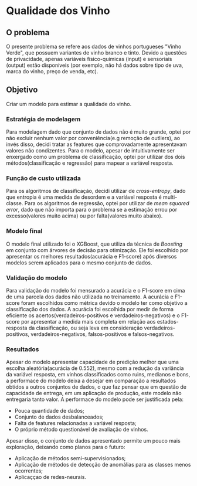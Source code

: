 # Qualidade dos Vinho

## O problema
O presente problema se refere aos dados de vinhos portugueses "Vinho Verde", que possuem
variantes de vinho branco e tinto. Devido a questões de privacidade, apenas variáveis
físico-químicas (input) e sensoriais (output) estão disponíveis (por exemplo, não há dados
sobre tipo de uva, marca do vinho, preço de venda, etc).

## Objetivo
Criar um modelo para estimar a qualidade do vinho.

### Estratégia de modelagem
Para modelagem dado que conjunto de dados não é muito grande, optei por não excluir nenhum valor por conveniência(e.g remoção de outliers), ao invés disso, decidi tratar as features que comprovadamente apresentavam valores não condizentes. Para o modelo, apesar de intuitivamente ser enxergado como um problema de classificação, optei por utilizar dos dois métodos(classificação e regressão) para mapear a variável resposta.
### Função de custo utilizada
Para os algoritmos de classificação, decidi utilizar de _cross-entropy_, dado que entropia é uma medida de desordem e a variável resposta é multi-classe.
Para os algoritmos de regressão, optei por utilizar de _mean squared error_, dado que não importa para o problema se a estimação errou por excesso(valores muito acima) ou por falta(valores muito abaixo).
### Modelo final
O modelo final utilizado foi o XGBoost, que utiliza da técnica de _Boosting_ em conjunto com árvores de decisão para otimização. Ele foi escolhido por apresentar os melhores resultados(acurácia e F1-score) após diversos modelos serem aplicados para o mesmo conjunto de dados.
### Validação do modelo
Para validação do modelo foi mensurado a acurácia e o F1-score em cima de uma parcela dos dados não utilizada no treinamento. A acurácia e F1-score foram escolhidos como métrica devido o modelo ter como objetivo a classificação dos dados. A acurácia foi escolhida por medir de forma eficiente os acertos(verdadeiros-positivos e verdadeiros-negativos) e o F1-score por apresentar a medida mais completa em relação aos estados-resposta da classificação, ou seja leva em consideração verdadeiros-positivos, verdadeiros-negativos, falsos-positivos e falsos-negativos.
### Resultados
Apesar do modelo apresentar capacidade de predição melhor que uma escolha aleatória(acurácia de 0.552), mesmo com a redução da variância da variável resposta, em vinhos classificados como ruins, medianos e bons, a performace do modelo deixa a desejar em comparação a resultados obtidos a outros conjuntos de dados, o que faz pensar que em questão de capacidade de entrega, em um aplicação de produção, este modelo não entregaria tanto valor.
A performace do modelo pode ser justificada pela:
* Pouca quantidade de dados;
* Conjunto de dados desbalanceados;
* Falta de features relacionadas a variável resposta;
* O próprio método questionável de avaliação de vinhos.

Apesar disso, o conjunto de dados apresentado permite um pouco mais exploração, deixando como planos para o futuro:
* Aplicação de métodos semi-supervisionados;
* Aplicação de métodos de detecção de anomálias para as classes menos ocorrentes;
* Aplicaççao de redes-neurais.
